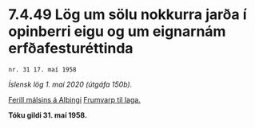 # 7.4.49 Lög um sölu nokkurra jarða í opinberri eigu og um eignarnám erfðafesturéttinda

`nr. 31 17. maí 1958`

_Íslensk lög 1. maí 2020 (útgáfa 150b)._

[Ferill málsins á Alþingi](https://www.althingi.is/thingstorf/thingmalalistar-eftir-thingum/ferill/?ltg=77&mnr=95)
[Frumvarp til laga.](https://www.althingi.is/altext/77/s/pdf/0184.pdf)

**Tóku gildi 31. maí 1958.**

